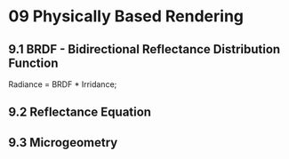 # 09 Physically Based Rendering

## 9.1 BRDF - Bidirectional Reflectance Distribution Function
Radiance = BRDF * Irridance;

## 9.2 Reflectance Equation


## 9.3 Microgeometry
